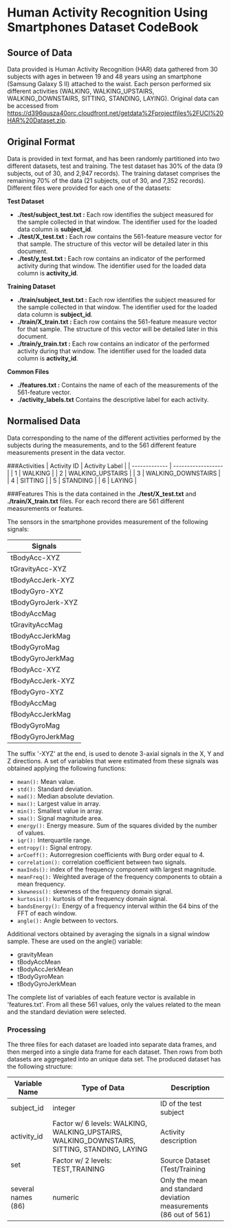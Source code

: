 # Human Activity Recognition Using Smartphones Dataset CodeBook

## Source of Data
Data provided is Human Activity Recognition (HAR) data gathered from 30 subjects with ages in between 19 and 48 years using an smartphone (Samsung Galaxy S II) attached to the waist. Each person performed six different activities (WALKING, WALKING_UPSTAIRS, WALKING_DOWNSTAIRS, SITTING, STANDING, LAYING).
Original data can be accessed from https://d396qusza40orc.cloudfront.net/getdata%2Fprojectfiles%2FUCI%20HAR%20Dataset.zip.

## Original Format
Data is provided in text format, and has been randomly partitioned into two different datasets, test and training. The test dataset has 30% of the data (9 subjects, out of 30, and 2,947 records). The training dataset comprises the remaining 70% of the data (21 subjects, out of 30, and 7,352 records). Different files were provided for each one of the datasets:

**Test Dataset**
* **./test/subject_test.txt :** Each row identifies the subject measured for the sample collected in that window. The identifier used for the loaded data column is **subject_id**.
* **./test/X_test.txt :** Each row contains the 561-feature measure vector for that sample. The structure of this vector will be detailed later in this document.
* **./test/y_test.txt :** Each row contains an indicator of the performed activity during that window. The identifier used for the loaded data column is **activity_id**.

**Training Dataset**
* **./train/subject_test.txt :** Each row identifies the subject measured for the sample collected in that window. The identifier used for the loaded data column is **subject_id**.
* **./train/X_train.txt :** Each row contains the 561-feature measure vector for that sample. The structure of this vector will be detailed later in this document.
* **./train/y_train.txt :** Each row contains an indicator of the performed activity during that window. The identifier used for the loaded data column is **activity_id**.

**Common Files**
* **./features.txt :** Contains the name of each of the measurements of the 561-feature vector.
* **./activity_labels.txt** Contains the descriptive label for each activity.

## Normalised Data
Data corresponding to the name of the different activities performed by the subjects during the measurements, and to the 561 different feature measurements present in the data vector.

###Activities
| Activity ID   | Activity Label     |
| ------------- | ------------------ |
| 1             | WALKING            |
| 2             | WALKING_UPSTAIRS   |
| 3             | WALKING_DOWNSTAIRS |
| 4             | SITTING            |
| 5             | STANDING           |
| 6             | LAYING             |

###Features
This is the data contained in the **./test/X_test.txt** and **./train/X_train.txt** files. For each record there are 561 different measurements or features.

The sensors in the smartphone provides measurement of the following signals:

| Signals            |
| ------------------ |
| tBodyAcc-XYZ       |
| tGravityAcc-XYZ    |
| tBodyAccJerk-XYZ   |
| tBodyGyro-XYZ      |
| tBodyGyroJerk-XYZ  |
| tBodyAccMag        |
| tGravityAccMag     |
| tBodyAccJerkMag    |
| tBodyGyroMag       |
| tBodyGyroJerkMag   |
| fBodyAcc-XYZ       |
| fBodyAccJerk-XYZ   |
| fBodyGyro-XYZ      |
| fBodyAccMag        |
| fBodyAccJerkMag    |
| fBodyGyroMag       |
| fBodyGyroJerkMag   |

The suffix '-XYZ' at the end, is used to denote 3-axial signals in the X, Y and Z directions. A set of variables that were estimated from these signals was obtained applying the following functions:

* `mean():` Mean value.
* `std():` Standard deviation.
* `mad():` Median absolute deviation.
* `max():` Largest value in array.
* `min():` Smallest value in array.
* `sma():` Signal magnitude area.
* `energy():` Energy measure. Sum of the squares divided by the number of values.
* `iqr():` Interquartile range.
* `entropy():` Signal entropy.
* `arCoeff():` Autorregresion coefficients with Burg order equal to 4.
* `correlation():` correlation coefficient between two signals.
* `maxInds():` index of the frequency component with largest magnitude.
* `meanFreq():` Weighted average of the frequency components to obtain a mean frequency.
* `skewness():` skewness of the frequency domain signal.
* `kurtosis():` kurtosis of the frequency domain signal.
* `bandsEnergy():` Energy of a frequency interval within the 64 bins of the FFT of each window.
* `angle():` Angle between to vectors.

Additional vectors obtained by averaging the signals in a signal window sample. These are used on the angle() variable:

* gravityMean
* tBodyAccMean
* tBodyAccJerkMean
* tBodyGyroMean
* tBodyGyroJerkMean

The complete list of variables of each feature vector is available in 'features.txt'. From all these 561 values, only the values related to the mean and the standard deviation were selected.

### Processing
The three files for each dataset are loaded into separate data frames, and then merged into a single data frame for each dataset. Then rows from both datasets are aggregated into an unique data set. The produced dataset has the following structure:

| Variable Name      | Type of Data                                                                                 | Description                   |
| ------------------ | -------------------------------------------------------------------------------------------- | ----------------------------- |
| subject_id         | integer                                                                                      | ID of the test subject        |
| activity_id        | Factor w/ 6 levels: WALKING, WALKING_UPSTAIRS, WALKING_DOWNSTAIRS, SITTING, STANDING, LAYING | Activity description          |
| set                | Factor w/ 2 levels: TEST,TRAINING                                                            | Source Dataset (Test/Training |
| several names (86) | numeric                                                                                      | Only the mean and standard deviation measurements (86 out of 561) |